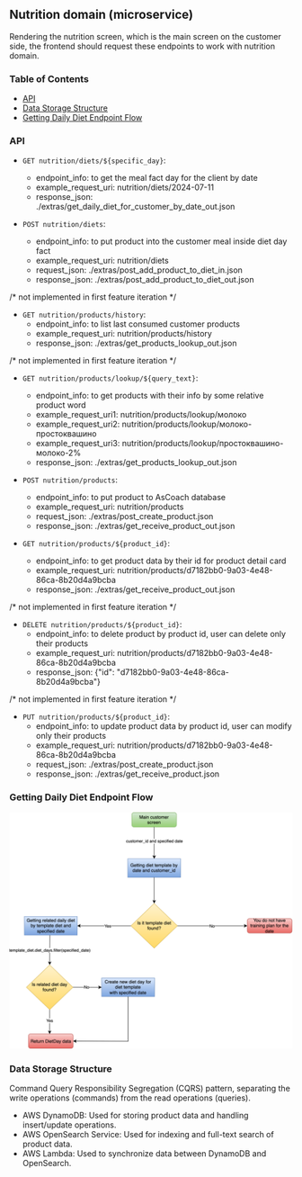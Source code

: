 ## Nutrition domain (microservice)
Rendering the nutrition screen, which is the main screen on the customer side, 
the frontend should request these endpoints to work with nutrition domain.

### Table of Contents
- [API](#api)
- [Data Storage Structure](#data-storage-structure)
- [Getting Daily Diet Endpoint Flow](#getting-daily-diet-endpoint-flow)

### API
* ```GET nutrition/diets/${specific_day}```:
    * endpoint_info: to get the meal fact day for the client by date
    * example_request_uri: nutrition/diets/2024-07-11
    * response_json: ./extras/get_daily_diet_for_customer_by_date_out.json

* ```POST nutrition/diets```:
    * endpoint_info: to put product into the customer meal inside diet day fact
    * example_request_uri: nutrition/diets
    * request_json: ./extras/post_add_product_to_diet_in.json
    * response_json: ./extras/post_add_product_to_diet_out.json

/* not implemented in first feature iteration */ 
* ```GET nutrition/products/history```:
    * endpoint_info: to list last consumed customer products
    * example_request_uri: nutrition/products/history
    * response_json: ./extras/get_products_lookup_out.json

/* not implemented in first feature iteration */ 
* ```GET nutrition/products/lookup/${query_text}```:
    * endpoint_info: to get products with their info by some relative product word
    * example_request_uri1: nutrition/products/lookup/молоко
    * example_request_uri2: nutrition/products/lookup/молоко-простоквашино
    * example_request_uri3: nutrition/products/lookup/простоквашино-молоко-2%
    * response_json: ./extras/get_products_lookup_out.json

* ```POST nutrition/products```:
    * endpoint_info: to put product to AsCoach database
    * example_request_uri: nutrition/products
    * request_json: ./extras/post_create_product.json
    * response_json: ./extras/get_receive_product_out.json

* ```GET nutrition/products/${product_id}```:
    * endpoint_info: to get product data by their id for product detail card
    * example_request_uri: nutrition/products/d7182bb0-9a03-4e48-86ca-8b20d4a9bcba
    * response_json: ./extras/get_receive_product_out.json

/* not implemented in first feature iteration */ 
* ```DELETE nutrition/products/${product_id}```:
    * endpoint_info: to delete product by product id, user can delete only their products
    * example_request_uri: nutrition/products/d7182bb0-9a03-4e48-86ca-8b20d4a9bcba
    * response_json: {"id": "d7182bb0-9a03-4e48-86ca-8b20d4a9bcba"}

/* not implemented in first feature iteration */ 
* ```PUT nutrition/products/${product_id}```:
    * endpoint_info: to update product data by product id, user can modify only their products
    * example_request_uri: nutrition/products/d7182bb0-9a03-4e48-86ca-8b20d4a9bcba
    * request_json: ./extras/post_create_product.json
    * response_json: ./extras/get_receive_product.json

### Getting Daily Diet Endpoint Flow
![get_daily_diet_flow_diagram](get_daily_diet_flow_diagram.drawio.svg)

### Data Storage Structure
Command Query Responsibility Segregation (CQRS) pattern, separating the write operations (commands) 
from the read operations (queries).

* AWS DynamoDB: Used for storing product data and handling insert/update operations.
* AWS OpenSearch Service: Used for indexing and full-text search of product data.
* AWS Lambda: Used to synchronize data between DynamoDB and OpenSearch.


